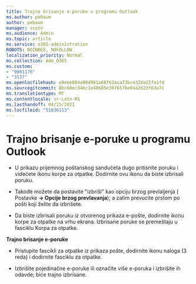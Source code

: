 ```yaml
---
title: Trajno brisanje e-poruke u programu Outlook
ms.author: pebaum
author: pebaum
manager: scotv
ms.audience: Admin
ms.topic: article
ms.service: o365-administration
ROBOTS: NOINDEX, NOFOLLOW
localization_priority: Normal
ms.collection: Adm_O365
ms.custom:
- "9001176"
- "3137"
ms.openlocfilehash: e9eee884a90d961a68f63aca73bce32da21fe1fd
ms.sourcegitcommit: 8bc60ec34bc1e40685e3976576e04a2623f63a7c
ms.translationtype: MT
ms.contentlocale: sr-Latn-RS
ms.lasthandoff: 04/15/2021
ms.locfileid: "51836113"
---
```

# <a name="permanently-delete-an-email-in-outlook"></a>Trajno brisanje e-poruke u programu Outlook

- U prikazu prijemnog poštanskog sandučeta dugo pritisnite poruku i videćete ikonu korpe za otpatke. Dodirnite ovu ikonu da biste izbrisali poruku.

- Takođe možete da postavite "izbriši" kao opciju brzog prevlaljenja ( Postavke **-> Opcije brzog prevlavanja**); a zatim prevucite prstom po pošti koji želite da izbrišete. 

- Da biste izbrisali poruku iz otvorenog prikaza e-pošte, dodirnite ikonu korpe za otpatke na vrhu ekrana. Izbrisane poruke se premeštaju u fasciklu Korpa za otpatke. 

**Trajno brisanje e-poruke**

- Pristupite fascikli za otpatke iz prikaza pošte, dodirnite ikonu naloga (3 reda) i dodirnite fasciklu za otpatke.

- Izbrišite pojedinačne e-poruke ili označite više e-poruka i izbrišite ih odavde; biće trajno izbrisane.